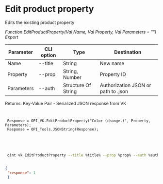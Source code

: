﻿---
sidebar_position: 3
---

# Edit product property
 Edits the existing product property


*Function EditProductProperty(Val Name, Val Property, Val Parameters = "") Export*

 | Parameter | CLI option | Type | Destination |
 |-|-|-|-|
 | Name | --title | String | New name |
 | Property | --prop | String, Number | Property ID |
 | Parameters | --auth | Structure Of String | Authorization JSON or path to .json |

 
 Returns: Key-Value Pair - Serialized JSON response from VK 

```bsl title="Code example"
	
 
 Response = OPI_VK.EditProductProperty("Color (change.)", Property, Parameters);
 Response = OPI_Tools.JSONString(Response);
 
 
	
```

```sh title="CLI command example"
 
 oint vk EditProductProperty --title %title% --prop %prop% --auth %auth%


```


```json title="Result"

{
 "response": 1
 }

```
